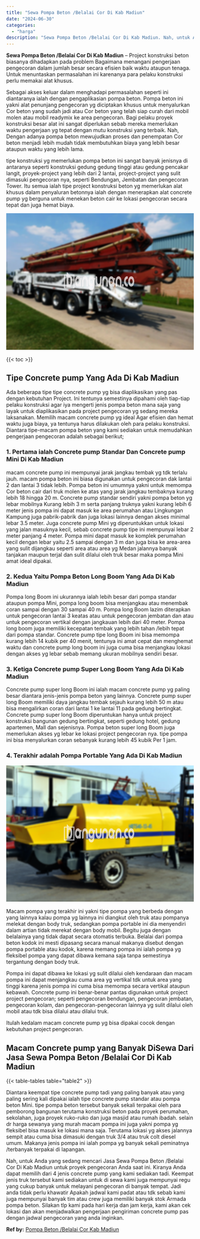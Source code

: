 ```yaml
---
title: "Sewa Pompa Beton /Belalai Cor Di Kab Madiun"
date: "2024-06-30"
categories: 
  - "harga"
description: "Sewa Pompa Beton /Belalai Cor Di Kab Madiun. Nah, untuk Anda yang sedang mencari Jasa Sewa Pompa Beton /Belalai Cor Di Kab Madiun untuk proyek pengecoran And..."
---
```


**Sewa Pompa Beton /Belalai Cor Di Kab Madiun** – Project konstruksi beton biasanya dihadapkan pada problem Bagaimana menangani pengerjaan pengecoran dalam jumlah besar secara efisien baik waktu ataupun tenaga. Untuk menuntaskan permasalahan ini karenanya para pelaku konstruksi perlu memakai alat khusus.

Sebagai akses keluar dalam menghadapi permasalahan seperti ini diantaranya ialah dengan pengaplikasian pompa beton. Pompa beton ini yakni alat penunjang pengecoran yg diciptakan khusus untuk menyalurkan Cor beton yang sudah jadi atau Cor beton yang telah siap curah dari mobil molen atau mobil readymix ke area pengecoran. Bagi pelaku proyek konstruksi besar alat ini sangat diperlukan sebab mereka memerlukan waktu pengerjaan yg tepat dengan mutu konstruksi yang terbaik. Nah, Dengan adanya pompa beton mewujudkan proses dan penempatan Cor beton menjadi lebih mudah tidak membutuhkan biaya yang lebih besar ataupun waktu yang lebih lama.

tipe konstruksi yg memerlukan pompa beton ini sangat banyak jenisnya di antaranya seperti konstruksi gedung gedung tinggi atau gedung pencakar langit, proyek-project yang lebih dari 2 lantai, project-project yang sulit dimasuki pengecoran nya, seperti Bendungan, Jembatan dan pengecoran Tower. Itu semua ialah tipe project konstruksi beton yg memerlukan alat khusus dalam penyaluran betonnya ialah dengan menerapkan alat concrete pump yg berguna untuk menekan beton cair ke lokasi pengecoran secara tepat dan juga hemat biaya.

![Sewa Pompa Beton /Belalai Cor Di Kab Madiun](/images/sewa-concrete-pump-18.png)

{{< toc >}}

## Tipe Concrete pump Yang Ada Di Kab Madiun

Ada beberapa tipe tipe concrete pump yg bisa diaplikasikan yang pas dengan kebutuhan Project. Ini tentunya semestinya dipahami oleh tiap-tiap pelaku konstruksi agar iya mengerti jenis pompa beton mana saja yang layak untuk diaplikasikan pada project pengecoran yg sedang mereka laksanakan. Memilih macam concrete pump yg ideal Agar efisien dan hemat waktu juga biaya, ya tentunya harus dilakukan oleh para pelaku konstruksi. Diantara tipe-macam pompa beton yang kami sediakan untuk memudahkan pengerjaan pengecoran adalah sebagai berikut;

### 1\. Pertama ialah Concrete pump Standar Dan Concrete pump Mini Di Kab Madiun

macam concrete pump ini mempunyai jarak jangkau tembak yg tdk terlalu jauh. macam pompa beton ini biasa digunakan untuk pengecoran dak lantai 2 dan lantai 3 tidak lebih. Pompa beton ini umumnya yakni untuk memompa Cor beton cair dari truk molen ke atas yang jarak jangkau tembaknya kurang lebih 18 hingga 20 m. Concrete pump standar sendiri yakni pompa beton yg lebar mobilnya Kurang lebih 3 m serta panjang truknya yakni kurang lebih 6 meter jenis pompa ini dapat masuk ke area perumahan atau Lingkungan Kampung juga pabrik-pabrik dan juga lokasi lainnya dengan akses minimal lebar 3.5 meter. Juga concrete pump Mini yg diperuntukkan untuk lokasi yang jalan masuknya kecil, sebab concrete pump tipe ini mempunyai lebar 2 meter panjang 4 meter. Pompa mini dapat masuk ke komplek perumahan kecil dengan lebar yaitu 2.5 sampai dengan 3 m dan juga bisa ke area-area yang sulit dijangkau seperti area atau area yg Medan jalannya banyak tanjakan maupun terjal dan sulit dilalui oleh truk besar maka pompa Mini amat ideal dipakai.

### 2\. Kedua Yaitu Pompa Beton Long Boom Yang Ada Di Kab Madiun

Pompa long Boom ini ukurannya ialah lebih besar dari pompa standar ataupun pompa Mini, pompa long boom bisa menjangkau atau menembak coran sampai dengan 30 sampai 40 m. Pompa long Boom lazim diterapkan untuk pengecoran lantai 3 keatas atau untuk pengecoran jembatan dan atau untuk pengecoran vertikal dengan jangkauan lebih dari 40 meter. Pompa long boom juga memiliki kecepatan tembak yang lebih tahan /lebih tepat dari pompa standar. Concrete pump tipe long Boom ini bisa memompa kurang lebih 14 kubik per 40 menit, tentunya ini amat cepat dan menghemat waktu dan concrete pump long boom ini juga cuma bisa menjangkau lokasi dengan akses yg lebar sebab memang ukuran mobilnya sendiri besar.

### 3\. Ketiga Concrete pump Super Long Boom Yang Ada Di Kab Madiun

Concrete pump super long Boom ini ialah macam concrete pump yg paling besar diantara jenis-jenis pompa beton yang lainnya. Concrete pump super long Boom memiliki daya jangkau tembak sejauh kurang lebih 50 m atau bisa mengalirkan coran dari lantai 1 ke lantai 11 pada gedung bertingkat. Concrete pump super long Boom diperuntukan hanya untuk project konstruksi bangunan gedung bertingkat, seperti gedung hotel, gedung apartemen, Mall dan sejenisnya. Pompa beton super long Boom juga memerlukan akses yg lebar ke lokasi project pengecoran nya. tipe pompa ini bisa menyalurkan coran sebanyak kurang lebih 45 kubik Per 1 jam.

### 4\. Terakhir adalah Pompa Portable Yang Ada Di Kab Madiun

![Sewa Pompa Beton /Belalai Cor Di Kab Madiun](/images/sewa-concrete-pump-20.png)

Macam pompa yang terakhir ini yakni tipe pompa yang berbeda dengan yang lainnya kalau pompa yg lainnya ini diangkut oleh truk atau pompanya melekat dengan body truk, sedangkan pompa portable ini dia menyendiri dalam artian tidak merekat dengan body mobil. Begitu juga dengan belalainya yang tidak dapat secara otomatis terbuka. Belalai dari pompa beton kodok ini mesti dipasang secara manual makanya disebut dengan pompa portable atau kodok, karena memang pompa ini ialah pompa yg fleksibel pompa yang dapat dibawa kemana saja tanpa semestinya tergantung dengan body truk.

Pompa ini dapat dibawa ke lokasi yg sulit dilalui oleh kendaraan dan macam pompa ini dapat menjangkau cuma area yg vertikal tdk untuk area yang tinggi karena jenis pompa ini cuma bisa memompa secara vertikal ataupun kebawah. Concrete pump ini benar-benar pantas digunakan untuk project project pengecoran; seperti pengecoran bendungan, pengecoran jembatan, pengecoran kolam, dan pengecoran-pengecoran lainnya yg sulit dilalui oleh mobil atau tdk bisa dilalui atau dilalui truk.

Itulah kedalam macam concrete pump yg bisa dipakai cocok dengan kebutuhan project pengecoran.

## Macam Concrete pump yang Banyak DiSewa Dari Jasa Sewa Pompa Beton /Belalai Cor Di Kab Madiun

{{< table-tables table="table2" >}}

Diantara keempat tipe concrete pump tadi yang paling banyak atau yang paling sering kali dipakai ialah tipe concrete pump standar atau pompa beton Mini. tipe pompa beton tersebut banyak sekali terpakai oleh para pemborong bangunan terutama konstruksi beton pada proyek perumahan, sekolahan, juga proyek ruko-ruko dan juga masjid atau rumah ibadah. selain dr harga sewanya yang murah macam pompa ini juga yakni pompa yg fleksibel bisa masuk ke lokasi mana saja. Terutama lokasi yg akses jalannya sempit atau cuma bisa dimasuki dengan truk 3/4 atau truk colt diesel umum. Makanya jenis pompa ini ialah pompa yg banyak sekali peminatnya /terbanyak terpakai di lapangan.

Nah, untuk Anda yang sedang mencari Jasa Sewa Pompa Beton /Belalai Cor Di Kab Madiun untuk proyek pengecoran Anda saat ini. Kiranya Anda dapat memilih dari 4 jenis concrete pump yang kami sediakan tadi. Keempat jenis truk tersebut kami sediakan untuk di sewa kami juga mempunyai regu yang cukup banyak untuk melayani pengecoran di banyak tempat. Jadi anda tidak perlu khawatir Apakah jadwal kami padat atau tdk sebab kami juga mempunyai banyak tim atau crew juga memiliki banyak stok Armada pompa beton. Silakan tlp kami pada hari kerja dan jam kerja, kami akan cek lokasi dan akan menjadwalkan pengerjaan pengiriman concrete pump pas dengan jadwal pengecoran yang anda inginkan.

**Ref by:** [Pompa Beton /Belalai Cor Kab Madiun](https://id.wikipedia.org/wiki/Pompa)
